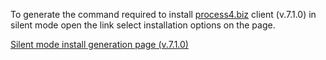 To generate the command required to install [process4.biz](https://process4.biz/) client (v.7.1.0) in silent mode open the link select installation options on the page.

[Silent mode install generation page (v.7.1.0)](https://dev.process4.biz/confluence/pages/viewpage.action?pageId=102891548)
